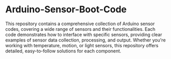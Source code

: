 # Arduino-Sensor-Boot-Code
 This repository contains a comprehensive collection of Arduino sensor codes, covering a wide range of sensors and their functionalities. Each code demonstrates how to interface with specific sensors, providing clear examples of sensor data collection, processing, and output. Whether you're working with temperature, motion, or light sensors, this repository offers detailed, easy-to-follow solutions for each component.
